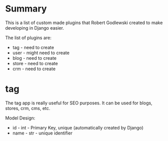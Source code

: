 # Summary
This is a list of custom made plugins that Robert Godlewski created to make developing in Django easier.

The list of plugins are:
* tag - need to create
* user - might need to create
* blog - need to create
* store - need to create
* crm - need to create

# tag
The tag app is really useful for SEO purposes.  It can be used for blogs, stores, crm, cms, etc.

Model Design:
* id - int - Primary Key, unique (automatically created by Django)
* name - str - unique identifier
